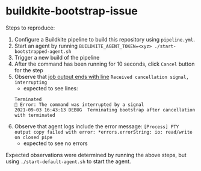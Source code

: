 # buildkite-bootstrap-issue

Steps to reproduce:
1. Configure a Buildkite pipeline to build this repository using `pipeline.yml`.
1. Start an agent by running `BUILDKITE_AGENT_TOKEN=<xyz> ./start-bootstrapped-agent.sh`
1. Trigger a new build of the pipeline
1. After the command has been running for 10 seconds, click `Cancel` button for the step
1. Observe that [job output ends with line](https://buildkite.com/noizwaves/buildkite-bootstrap-issue/builds/6#47e59cea-13b3-4cc5-8d98-f3cfe3cbc3b6/15-17) `Received cancellation signal, interrupting`
    - expected to see lines:
    ```
    Terminated
    🚨 Error: The command was interrupted by a signal
    2021-09-03 16:43:13 DEBUG  Terminating bootstrap after cancellation with terminated
    ```
1. Observe that agent logs include the error message: `[Process] PTY output copy failed with error: *errors.errorString: io: read/write on closed pipe`
    - expected to see no errors

Expected observations were determined by running the above steps, but using `./start-default-agent.sh` to start the agent.
